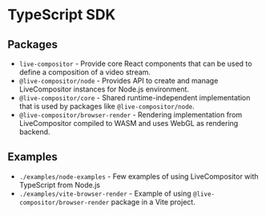 # TypeScript SDK

## Packages

- `live-compositor` - Provide core React components that can be used to define a composition of a video stream.
- `@live-compositor/node` - Provides API to create and manage LiveCompositor instances for Node.js environment.
- `@live-compositor/core` - Shared runtime-independent implementation that is used by packages like `@live-compositor/node`.
- `@live-compositor/browser-render` - Rendering implementation from LiveCompositor compiled to WASM and uses WebGL as rendering backend.

## Examples

- `./examples/node-examples` - Few examples of using LiveCompositor with TypeScript from Node.js
- `./examples/vite-browser-render` - Example of using `@live-compositor/browser-render` package in a Vite project.
